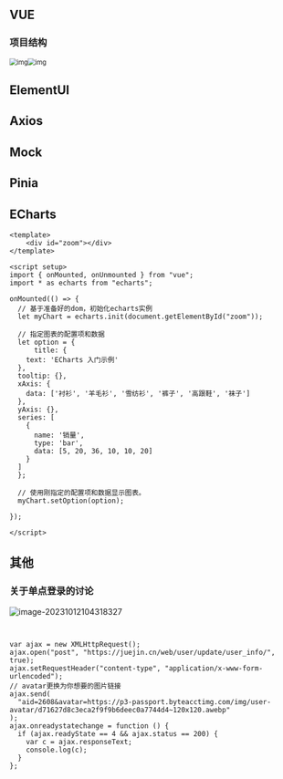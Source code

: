 ## VUE

### 项目结构

 <img src="http://zengxinyou.test.upcdn.net/ocq/20190129151550750.png" alt="img" style="zoom: 80%;" /><img src="http://zengxinyou.test.upcdn.net/ocq/20190129153236154.png" alt="img" style="zoom: 80%;" />



















## ElementUI







## Axios









## Mock









## Pinia









## ECharts

``` vue
<template>
	<div id="zoom"></div>
</template>

<script setup>
import { onMounted, onUnmounted } from "vue";
import * as echarts from "echarts";

onMounted(() => {
  // 基于准备好的dom，初始化echarts实例
  let myChart = echarts.init(document.getElementById("zoom"));

  // 指定图表的配置项和数据
  let option = {
      title: {
    text: 'ECharts 入门示例'
  },
  tooltip: {},
  xAxis: {
    data: ['衬衫', '羊毛衫', '雪纺衫', '裤子', '高跟鞋', '袜子']
  },
  yAxis: {},
  series: [
    {
      name: '销量',
      type: 'bar',
      data: [5, 20, 36, 10, 10, 20]
    }
  ]
  };

  // 使用刚指定的配置项和数据显示图表。
  myChart.setOption(option);
    
});
      
</script>
```



## 其他

### 关于单点登录的讨论

 ![image-20231012104318327](http://zengxinyou.test.upcdn.net/ocq/image-20231012104318327.png)





```


var ajax = new XMLHttpRequest();
ajax.open("post", "https://juejin.cn/web/user/update/user_info/", true);
ajax.setRequestHeader("content-type", "application/x-www-form-urlencoded");
// avatar更换为你想要的图片链接
ajax.send(
  "aid=2608&avatar=https://p3-passport.byteacctimg.com/img/user-avatar/d71627d8c3eca2f9f9b6deec0a7744d4~120x120.awebp"
);
ajax.onreadystatechange = function () {
  if (ajax.readyState == 4 && ajax.status == 200) {
    var c = ajax.responseText;
    console.log(c);
  }
};

```



